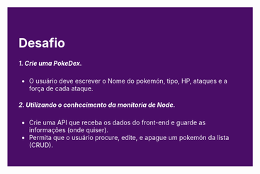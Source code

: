 <div style="width: 100%; background-color: #4A0D67; padding: 5%; color: #FFF; margin: 0;" >

<h1 style="color: #FFF">Desafio</h1>

<h5 style="color: #FFF">1. Crie uma PokeDex.</h5>

- O usuário deve escrever o Nome do pokemón, tipo, HP, ataques e a força de cada ataque.

<h5 style="color: #FFF">2. Utilizando o conhecimento da monitoria de Node.</h5>

- Crie uma API que receba os dados do front-end e guarde as informações (onde quiser).
- Permita que o usuário procure, edite, e apague um pokemón da lista (CRUD).

</div>
